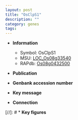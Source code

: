 ```yaml
---
layout: post
title: "OsClpS1"
description: ""
category: genes
tags: 
---
```


* **Information**  
    + Symbol: OsClpS1  
    + MSU: [LOC_Os08g33540](http://rice.uga.edu/cgi-bin/ORF_infopage.cgi?orf=LOC_Os08g33540)  
    + RAPdb: [Os08g0432500](http://rapdb.dna.affrc.go.jp/viewer/gbrowse_details/irgsp1?name=Os08g0432500)  

* **Publication**  

* **Genbank accession number**  

* **Key message**  

* **Connection**  

[//]: # * **Key figures**  


